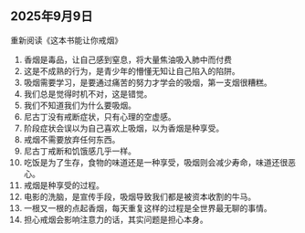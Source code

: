 ## 2025年9月9日
重新阅读《这本书能让你戒烟》

1. 香烟是毒品，让自己感到窒息，将大量焦油吸入肺中而付费
2. 这是不成熟的行为，是青少年的懵懂无知让自己陷入的陷阱。
3. 吸烟需要学习，是要通过痛苦的努力才学会的吸烟，第一支烟很糟糕。
4. 我们总是觉得时机不对，这是错觉。
5. 我们不知道我们为什么要吸烟。
6. 尼古丁没有戒断症状，只有心理的空虚感。
7. 阶段症状会误以为自己喜欢上吸烟，以为香烟是种享受。
8. 戒烟不需要放弃任何东西。
9. 尼古丁戒断和饥饿感几乎一样。
10. 吃饭是为了生存，食物的味道还是一种享受，吸烟则会减少寿命，味道还很恶心。
11. 戒烟是种享受的过程。
12. 电影的洗脑，是宣传手段，吸烟导致我们都是被资本收割的牛马。
13. 一根又一根的点起香烟，每天重复这样的过程是全世界最无聊的事情。
14. 担心戒烟会影响注意力的话，其实问题是担心本身。